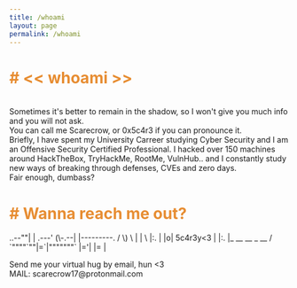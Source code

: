 ```yaml
---
title: /whoami
layout: page
permalink: /whoami
---
```

<h1 style="color:#e78d32"># << whoami >></h1>
<br>
Sometimes it's better to remain in the shadow, so I won't give you much info and you will not ask.<br>
You can call me Scarecrow, or 0x5c4r3 if you can pronounce it.<br>
Briefly, I have spent my University Carreer studying Cyber Security and I am an Offensive Security Certified Professional.
I hacked over 150 machines around HackTheBox, TryHackMe, RootMe, VulnHub.. and I constantly study new ways of breaking through defenses, CVEs and zero days.
<br>
Fair enough, dumbass?

<h1 style="color:#e78d32"># Wanna reach me out?</h1>
<p>
       ..--""|
       | .---'
 (\-.--| |---------.
/ \) \ | |          \
|:.  | |o| 5c4r3y<3  |
|:.  |_ __  __ _  __ /
`""""`""|=`|"""""""`
        |='|
        |= |
</p>
Send me your virtual hug by email, hun <3
<br>
MAIL: scarecrow17@protonmail.com
